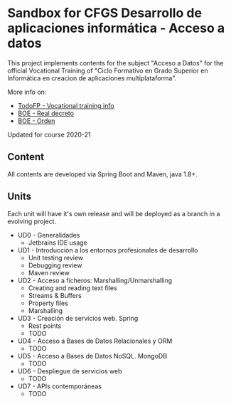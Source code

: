 # Sandbox for CFGS Desarrollo de aplicaciones informática - Acceso a datos

This project implements contents for the subject "Acceso a Datos" for the official Vocational Training of "Ciclo Formativo en Grado Superior en Informática en creacion de aplicaciones multiplataforma".

More info on:

- [TodoFP - Vocational training info](https://www.todofp.es/que-como-y-donde-estudiar/que-estudiar/familia/loe/informatica-comunicaciones/des-aplicaciones-multiplataforma.html)
- [BOE - Real decreto](https://www.boe.es/diario_boe/txt.php?id=BOE-A-2010-8067)
- [BOE - Orden](https://www.boe.es/diario_boe/txt.php?id=BOE-A-2010-11888)

Updated for course 2020-21

## Content

All contents are developed via Spring Boot and Maven, java 1.8+.


## Units

Each unit will have it's own release and will be deployed as a branch in a evolving project.

- UD0 - Generalidades
    - Jetbrains IDE usage
- UD1 - Introducción a los entornos profesionales de desarrollo
    - Unit testing review
    - Debugging review
    - Maven review
- UD2 - Acceso a ficheros: Marshalling/Unmarshalling
    - Creating and reading text files
    - Streams & Buffers
    - Property files
    - Marshalling
- UD3 - Creación de servicios web. Spring
    - Rest points
    - TODO    
- UD4 - Acceso a Bases de Datos Relacionales y ORM
    - TODO
- UD5 - Acceso a Bases de Datos NoSQL. MongoDB
    - TODO
- UD6 - Despliegue de servicios web
    - TODO
- UD7 - APIs contemporáneas
    - TODO